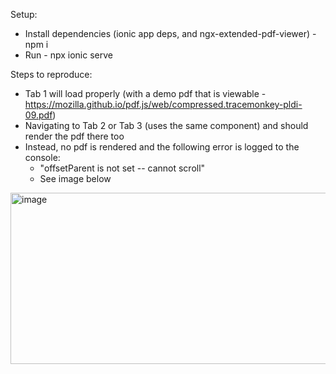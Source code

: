 Setup:
 - Install dependencies (ionic app deps, and ngx-extended-pdf-viewer) - npm i
 - Run - npx ionic serve

Steps to reproduce:
 - Tab 1 will load properly (with a demo pdf that is viewable - https://mozilla.github.io/pdf.js/web/compressed.tracemonkey-pldi-09.pdf)
 - Navigating to Tab 2 or Tab 3 (uses the same component) and should render the pdf there too
 - Instead, no pdf is rendered and the following error is logged to the console:
   - "offsetParent is not set -- cannot scroll"
   - See image below

<img width="671" height="274" alt="image" src="https://github.com/user-attachments/assets/a1929778-0ed3-4b4c-9b8d-600c10e2453e" />
